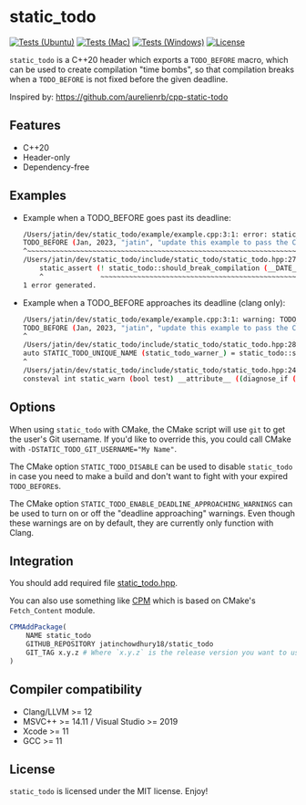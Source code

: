 # static_todo

[![Tests (Ubuntu)](https://github.com/jatinchowdhury18/static_todo/workflows/ubuntu/badge.svg)](https://github.com/jatinchowdhury18/static_todo/actions/workflows/ubuntu.yml)
[![Tests (Mac)](https://github.com/jatinchowdhury18/static_todo/workflows/macos/badge.svg)](https://github.com/jatinchowdhury18/static_todo/actions/workflows/macos.yml)
[![Tests (Windows)](https://github.com/jatinchowdhury18/static_todo/workflows/windows/badge.svg)](https://github.com/jatinchowdhury18/static_todo/actions/workflows/windows.yml)
[![License](https://img.shields.io/github/license/jatinchowdhury18/static_todo.svg)](LICENSE)

`static_todo` is a C++20 header which exports a `TODO_BEFORE` macro,
which can be used to create compilation "time bombs", so that
compilation breaks when a `TODO_BEFORE` is not fixed before the
given deadline.

Inspired by: https://github.com/aurelienrb/cpp-static-todo

## Features

* C++20
* Header-only
* Dependency-free

## Examples

- Example when a TODO_BEFORE goes past its deadline:
  ```bash
  /Users/jatin/dev/static_todo/example/example.cpp:3:1: error: static_assert failed due to requirement '!static_todo::should_break_compilation("Jan 10 2023", 2023, static_todo::get_month_from_string("Jan"), "jatin", "jatin")' "TODO: update this example to pass the CI"
  TODO_BEFORE (Jan, 2023, "jatin", "update this example to pass the CI");
  ^~~~~~~~~~~~~~~~~~~~~~~~~~~~~~~~~~~~~~~~~~~~~~~~~~~~~~~~~~~~~~~~~~~~~~
  /Users/jatin/dev/static_todo/include/static_todo/static_todo.hpp:279:5: note: expanded from macro 'TODO_BEFORE'
      static_assert (! static_todo::should_break_compilation (__DATE__, year, static_todo::get_month_from_string (#month), STATIC_TODO_GIT_USERNAME, user_query), "TODO: " msg); \
      ^              ~~~~~~~~~~~~~~~~~~~~~~~~~~~~~~~~~~~~~~~~~~~~~~~~~~~~~~~~~~~~~~~~~~~~~~~~~~~~~~~~~~~~~~~~~~~~~~~~~~~~~~~~~~~~~~~~~~~~~~~~~~~~~~~~~~~~~~~~~~~
  1 error generated.
  ```

- Example when a TODO_BEFORE approaches its deadline (clang only):
  ```bash
  /Users/jatin/dev/static_todo/example/example.cpp:3:1: warning: TODO_BEFORE deadline coming soon! [-Wuser-defined-warnings]
  TODO_BEFORE (Jan, 2023, "jatin", "update this example to pass the CI");
  ^
  /Users/jatin/dev/static_todo/include/static_todo/static_todo.hpp:280:234: note: expanded from macro 'TODO_BEFORE'
  auto STATIC_TODO_UNIQUE_NAME (static_todo_warner_) = static_todo::static_warn (! static_todo::should_warn_about_upcoming_deadline (__DATE__, year, static_todo::get_month_from_string (#month), STATIC_TODO_GIT_USERNAME, user_query))
  ^
  /Users/jatin/dev/static_todo/include/static_todo/static_todo.hpp:247:55: note: from 'diagnose_if' attribute on 'static_warn':
  consteval int static_warn (bool test) __attribute__ ((diagnose_if (! (test), "TODO_BEFORE deadline coming soon!", "warning")))
  ```
  
## Options

When using `static_todo` with CMake, the CMake script will
use `git` to get the user's Git username. If you'd like
to override this, you could call CMake with `-DSTATIC_TODO_GIT_USERNAME="My Name"`.

The CMake option `STATIC_TODO_DISABLE` can be used to disable
`static_todo` in case you need to make a build and don't want
to fight with your expired `TODO_BEFORE`s.

The CMake option `STATIC_TODO_ENABLE_DEADLINE_APPROACHING_WARNINGS`
can be used to turn on or off the "deadline approaching" warnings.
Even though these warnings are on by default, they are currently only
function with Clang.

## Integration

You should add required file [static_todo.hpp](include/static_todo/static_todo.hpp).

You can also use something like [CPM](https://github.com/TheLartians/CPM) which is based on CMake's `Fetch_Content` module.

```cmake
CPMAddPackage(
    NAME static_todo
    GITHUB_REPOSITORY jatinchowdhury18/static_todo
    GIT_TAG x.y.z # Where `x.y.z` is the release version you want to use.
)
```

## Compiler compatibility

* Clang/LLVM >= 12
* MSVC++ >= 14.11 / Visual Studio >= 2019
* Xcode >= 11
* GCC >= 11

## License

`static_todo` is licensed under the MIT license. Enjoy!
